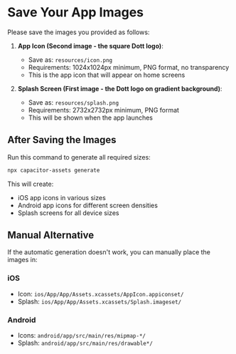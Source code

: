 # Save Your App Images

Please save the images you provided as follows:

1. **App Icon (Second image - the square Dott logo)**:
   - Save as: `resources/icon.png`
   - Requirements: 1024x1024px minimum, PNG format, no transparency
   - This is the app icon that will appear on home screens

2. **Splash Screen (First image - the Dott logo on gradient background)**:
   - Save as: `resources/splash.png`
   - Requirements: 2732x2732px minimum, PNG format
   - This will be shown when the app launches

## After Saving the Images

Run this command to generate all required sizes:

```bash
npx capacitor-assets generate
```

This will create:
- iOS app icons in various sizes
- Android app icons for different screen densities
- Splash screens for all device sizes

## Manual Alternative

If the automatic generation doesn't work, you can manually place the images in:

### iOS
- Icon: `ios/App/App/Assets.xcassets/AppIcon.appiconset/`
- Splash: `ios/App/App/Assets.xcassets/Splash.imageset/`

### Android
- Icons: `android/app/src/main/res/mipmap-*/`
- Splash: `android/app/src/main/res/drawable*/`